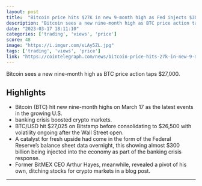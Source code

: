 ```yaml
---
layout: post
title:  "Bitcoin price hits $27K in new 9-month high as Fed injects $300B"
description: "Bitcoin sees a new nine-month high as BTC price action taps $27,000."
date: "2023-03-17 18:11:10"
categories: ['trading', 'views', 'price']
score: 48
image: "https://i.imgur.com/sLAy5ZL.jpg"
tags: ['trading', 'views', 'price']
link: "https://cointelegraph.com/news/bitcoin-price-hits-27k-in-new-9-month-high-as-fed-injects-300b"
---
```


Bitcoin sees a new nine-month high as BTC price action taps $27,000.

## Highlights

- Bitcoin (BTC) hit new nine-month highs on March 17 as the latest events in the growing U.S.
- banking crisis boosted crypto markets.
- BTC/USD hit $27,025 on Bitstamp before consolidating to $26,500 with volatility ongoing after the Wall Street open.
- A catalyst for fresh upside had come in the form of the Federal Reserve’s balance sheet data overnight, this showing almost $300 billion being injected into the economy as part of the banking crisis response.
- Former BitMEX CEO Arthur Hayes, meanwhile, revealed a pivot of his own, ditching stocks for crypto markets in a blog post.

---
